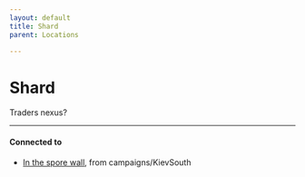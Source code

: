 ```yaml
---
layout: default
title: Shard
parent: Locations

---
```

# Shard

Traders nexus?

---
#### Connected to

<!-- QueryToSerialize: LIST without ID "["+ title + "](https://terra-campaigns.github.io/"+ regexreplace(file.path, ".md", "") + ")" + ", from " + regexreplace(file.folder, "degenesis/", "") FROM ([[]]) OR outgoing([[]]) SORT file.folder DESC -->
<!-- SerializedQuery: LIST without ID "["+ title + "](https://terra-campaigns.github.io/"+ regexreplace(file.path, ".md", "") + ")" + ", from " + regexreplace(file.folder, "degenesis/", "") FROM ([[]]) OR outgoing([[]]) SORT file.folder DESC -->
- [In the spore wall](https://terra-campaigns.github.io/degenesis/campaigns/KievSouth/chap1), from campaigns/KievSouth
<!-- SerializedQuery END -->


